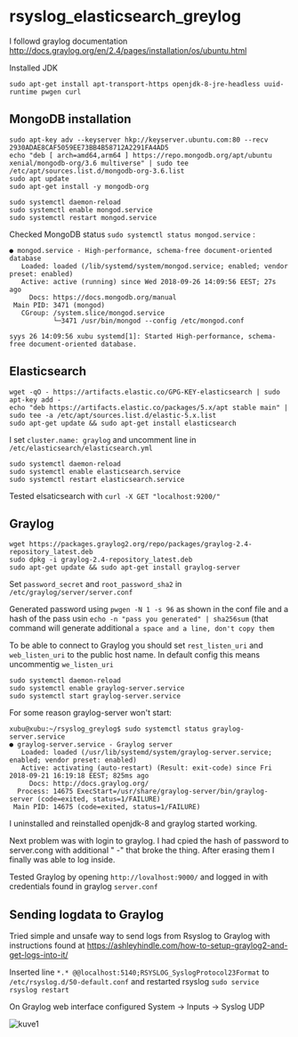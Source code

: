 # rsyslog_elasticsearch_greylog

I followd graylog documentation
http://docs.graylog.org/en/2.4/pages/installation/os/ubuntu.html
 
Installed JDK

`sudo apt-get install apt-transport-https openjdk-8-jre-headless uuid-runtime pwgen curl`

## MongoDB installation

```
sudo apt-key adv --keyserver hkp://keyserver.ubuntu.com:80 --recv 2930ADAE8CAF5059EE73BB4B58712A2291FA4AD5
echo "deb [ arch=amd64,arm64 ] https://repo.mongodb.org/apt/ubuntu xenial/mongodb-org/3.6 multiverse" | sudo tee /etc/apt/sources.list.d/mongodb-org-3.6.list
sudo apt update
sudo apt-get install -y mongodb-org
```

```
sudo systemctl daemon-reload
sudo systemctl enable mongod.service
sudo systemctl restart mongod.service
```

Checked MongoDB status `sudo systemctl status mongod.service` :
```
● mongod.service - High-performance, schema-free document-oriented database
   Loaded: loaded (/lib/systemd/system/mongod.service; enabled; vendor preset: enabled)
   Active: active (running) since Wed 2018-09-26 14:09:56 EEST; 27s ago
     Docs: https://docs.mongodb.org/manual
 Main PID: 3471 (mongod)
   CGroup: /system.slice/mongod.service
           └─3471 /usr/bin/mongod --config /etc/mongod.conf

syys 26 14:09:56 xubu systemd[1]: Started High-performance, schema-free document-oriented database.
```

## Elasticsearch

```
wget -qO - https://artifacts.elastic.co/GPG-KEY-elasticsearch | sudo apt-key add -
echo "deb https://artifacts.elastic.co/packages/5.x/apt stable main" | sudo tee -a /etc/apt/sources.list.d/elastic-5.x.list
sudo apt-get update && sudo apt-get install elasticsearch
```

I set `cluster.name: graylog` and uncomment line in `/etc/elasticsearch/elasticsearch.yml`

```
sudo systemctl daemon-reload
sudo systemctl enable elasticsearch.service
sudo systemctl restart elasticsearch.service
```
Tested elsaticsearch with
`curl -X GET "localhost:9200/"`

## Graylog

```
wget https://packages.graylog2.org/repo/packages/graylog-2.4-repository_latest.deb
sudo dpkg -i graylog-2.4-repository_latest.deb
sudo apt-get update && sudo apt-get install graylog-server
```

Set `password_secret` and `root_password_sha2` in `/etc/graylog/server/server.conf`

Generated password using `pwgen -N 1 -s 96` as shown in the conf file
and a hash of the pass usin `echo -n "pass you generated" | sha256sum` (that command will generate additional `a space and a line, don't copy them`


To be able to connect to Graylog you should set `rest_listen_uri` and `web_listen_uri` to the public host name.
In default config this means uncommentig `we_listen_uri`

```
sudo systemctl daemon-reload
sudo systemctl enable graylog-server.service
sudo systemctl start graylog-server.service
```

For some reason graylog-server won't start:

```
xubu@xubu:~/rsyslog_greylog$ sudo systemctl status graylog-server.service 
● graylog-server.service - Graylog server
   Loaded: loaded (/usr/lib/systemd/system/graylog-server.service; enabled; vendor preset: enabled)
   Active: activating (auto-restart) (Result: exit-code) since Fri 2018-09-21 16:19:18 EEST; 825ms ago
     Docs: http://docs.graylog.org/
  Process: 14675 ExecStart=/usr/share/graylog-server/bin/graylog-server (code=exited, status=1/FAILURE)
 Main PID: 14675 (code=exited, status=1/FAILURE)
```
I uninstalled and reinstalled openjdk-8 and graylog started working.

Next problem was with login to graylog.
I had cpied the hash of password to server.cong with additional " -" that broke the thing.
After erasing them I finally was able to log inside.

Tested Graylog by opening `http://lovalhost:9000/` and logged in with credentials found in graylog `server.conf`

## Sending logdata to Graylog

Tried simple and unsafe way to send logs from Rsyslog to Graylog with instructions found at https://ashleyhindle.com/how-to-setup-graylog2-and-get-logs-into-it/

Inserted line `*.* @@localhost:5140;RSYSLOG_SyslogProtocol23Format` to `/etc/rsyslog.d/50-default.conf`
and restarted rsyslog `sudo service rsyslog restart`

On Graylog web interface configured System -> Inputs -> Syslog UDP

![kuve1](https://github.com/einokupias/rsyslog_greylog/blob/master/kuve1.png?raw=true)

